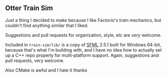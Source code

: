 ## Otter Train Sim

Just a thing I decided to make because I like Factorio's train mechanics, but couldn't find anything similar that I liked.

Suggestions and pull requests for organization, style, etc are *very* welcome.

Included in `train-sim/lib/` is a copy of [SFML](https://www.sfml-dev.org/) 2.5.1 built for Windows 64-bit, because that's what I'm building with, and I have no idea how to actually set up a C++ repo properly for multi-platform support. Again, suggestions and pull requests, very welcome.

Also CMake is awful and I hate it thanks
